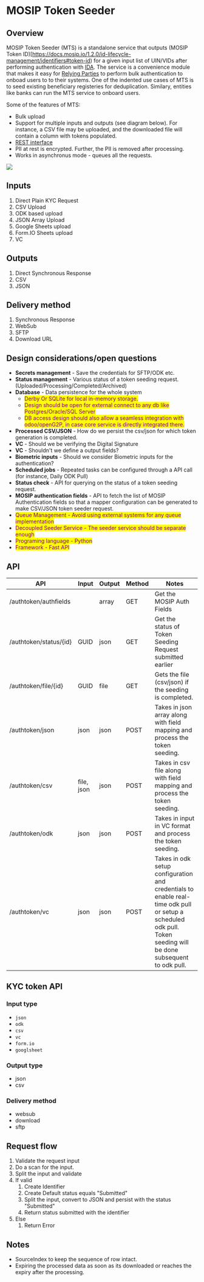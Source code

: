 # MOSIP Token Seeder

## Overview

MOSIP Token Seeder (MTS) is a standalone service that outputs (MOSIP Token ID)[https://docs.mosip.io/1.2.0/id-lifecycle-management/identifiers#token-id) for a given input list of UIN/VIDs after performing authentication with [IDA](https://docs.mosip.io/1.2.0/id-authentication). The service is a convenience module that makes it easy for [Relying Parties](https://docs.mosip.io/1.2.0/id-authentication#relying-parties-and-policies) to perform bulk authentication to onboad users to to their systems. One of the indented use cases of MTS is to seed existing beneficiary registeries for deduplication. Similary, entities like banks can run the MTS service to onboard users.

Some of the features of MTS:
* Bulk upload 
* Support for multiple inputs and outputs (see diagram below). For instance, a CSV file may be uploaded, and the downloaded file will contain a column with tokens populated.
* [REST interface](#api)
* PII  at rest is encrypted. Further, the PII is removed after processing. 
* Works in asynchronus mode - queues all the requests.


![](https://github.com/mosip/openg2p/raw/main/docs/.gitbook/assets/seeder.png)


## Inputs

1. Direct Plain KYC Request
2. CSV Upload
3. ODK based upload
4. JSON Array Upload
5. Google Sheets upload
6. Form.IO Sheets upload
7. VC

## Outputs

1. Direct Synchronous Response
2. CSV
3. JSON

## Delivery method

1. Synchronous Response
2. WebSub
3. SFTP
4. Download URL

## Design considerations/open questions

* **Secrets management** - Save the credentials for SFTP/ODK etc.
* **Status management** - Various status of a token seeding request. (Uploaded/Processing/Completed/Archived)
* **Database** - Data persistence for the whole system
  * <mark style="color:purple;">Derby Or SQLite for local in-memory storage.</mark>
  * <mark style="color:purple;">Design should be open for external connect to any db like Postgres/Oracle/SQL Server</mark>&#x20;
  * <mark style="color:purple;">DB access design should also allow a seamless integration with odoo/openG2P, in case core service is directly integrated there.</mark> &#x20;
* **Processed CSV/JSON** - How do we persist the csv/json for which token generation is completed.
* **VC** - Should we be verifying the Digital Signature
* **VC** - Shouldn't we define a output fields?
* **Biometric inputs** - Should we consider Biometric inputs for the authentication?
* **Scheduled jobs** - Repeated tasks can be configured through a API call (for instance, Daily ODK Pull)
* **Status check** - API for querying on the status of a token seeding request.
* **MOSIP authentication fields** - API to fetch the list of MOSIP Authentication fields so that a mapper configuration can be generated to make CSV/JSON token seeder request.   &#x20;
* <mark style="color:purple;">Queue Management - Avoid using external systems for any queue implementation</mark>
* <mark style="color:purple;">Decoupled Seeder Service - The seeder service should be separate enough</mark>&#x20;
* <mark style="color:purple;">Programing language - Python</mark>
* <mark style="color:purple;">Framework - Fast API</mark>

<mark style="color:purple;"></mark>

## API

| API                    | Input      | Output | Method | Notes                                                                                                                                                            |
| ---------------------- | ---------- | ------ | ------ | ---------------------------------------------------------------------------------------------------------------------------------------------------------------- |
| /authtoken/authfields  |            | array  | GET    | Get the MOSIP Auth Fields                                                                                                                                        |
| /authtoken/status/{id} | GUID       | json   | GET    | Get the status of Token Seeding Request submitted earlier                                                                                                        |
| /authtoken/file/{id}   | GUID       | file   | GET    | Gets the file (csv/json) if the seeding is completed.                                                                                                            |
| /authtoken/json        | json       | json   | POST   | Takes in json array along with field mapping and process the token seeding.                                                                                      |
| /authtoken/csv         | file, json | json   | POST   | Takes in csv file along with field mapping and process the token seeding.                                                                                        |
| /authtoken/odk         | json       | json   | POST   | Takes in input in VC format and process the token seeding.                                                                                                       |
| /authtoken/vc          | json       | json   | POST   | Takes in odk setup configuration and credentials to enable real-time odk pull or setup a scheduled odk pull.  Token seeding will be done subsequent to odk pull. |

## KYC token API&#x20;

### Input type

* `json`
* `odk`
* `csv`
* `vc`
* `form.io`
* `googlsheet`

### Output type <a href="#output-type" id="output-type"></a>

* json
* csv

### Delivery method

* websub
* download
* sftp

## Request flow

1. Validate the request input
1. Do a scan for the input.
1. Split the input and validate
1. If valid&#x20;
    1. Create Identifier
    1. Create Default status equals "Submitted"
    1. Split the input, convert to JSON and persist with the status "Submitted"
    1. Return status submitted with the identifier
1. Else
    1. Return Error

## Notes

* SourceIndex to keep the sequence of row intact.
* Expiring the processed data as soon as its downloaded or reaches the expiry after the processing.
